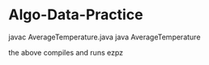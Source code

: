 # Algo-Data-Practice
javac AverageTemperature.java
java AverageTemperature

the above compiles and runs ezpz